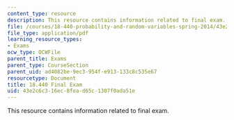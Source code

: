 ```yaml
---
content_type: resource
description: This resource contains information related to final exam.
file: /courses/18-440-probability-and-random-variables-spring-2014/43e2c6c316ec8fead65c1307f0ada51e_MIT18_440S14_final_2011.pdf
file_type: application/pdf
learning_resource_types:
- Exams
ocw_type: OCWFile
parent_title: Exams
parent_type: CourseSection
parent_uid: ad4082be-9ec3-954f-e913-133c8c535e67
resourcetype: Document
title: 18.440 Final Exam
uid: 43e2c6c3-16ec-8fea-d65c-1307f0ada51e
---
```

This resource contains information related to final exam.

